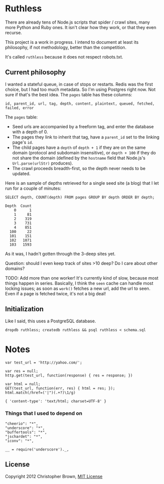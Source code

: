 # Ruthless

There are already tens of Node.js scripts that spider / crawl sites, many more Python and Ruby ones.
It isn't clear how they work, or that they even recurse.

This project is a work in progress. I intend to document at least its philosophy, if not methodology,
better than the competition.

It's called `ruthless` because it does not respect robots.txt.

## Current philosophy

I wanted a stateful queue, in case of stops or restarts. Redis was the first choice, but I had too much metadata.
So I'm using Postgres right now. Not sure if that's the best idea. The `pages` table has these columns:

    id, parent_id, url, tag, depth, content, plaintext, queued, fetched, failed, error

The `pages` table:

- Seed urls are accompanied by a freeform tag, and enter the database with a depth of 0.
- The pages they link to inherit that tag, have a `parent_id` set to the linking page's `id`.
- The child pages have a `depth` of `depth + 1` if they are on the same domain (protocol and subdomain insensitive),
  or `depth + 100` if they do not share the domain (defined by the `hostname` field that Node.js's `Url.parse(urlStr)` produces).
- The crawl proceeds breadth-first, so the depth never needs to be updated.

Here is an sample of depths retrieved for a single seed site (a blog) that I let run for a couple of minutes:

    SELECT depth, COUNT(depth) FROM pages GROUP BY depth ORDER BY depth;

    Depth  Count
        0      1
        1     81
        2    319
        3    731
        4    851
      100     22
      101    151
      102   1071
      103   1593

As it was, I hadn't gotten through the 3-deep sites yet.

Question: should I even keep track of sites >10 deep? Do I care about other domains?

TODO: Add more than one worker! It's currently kind of slow, because most things happen in series.
Basically, I think the `seen` cache can handle most locking issues; as soon as `work()` fetches a new url, add the url to seen.
Even if a page is fetched twice, it's not a big deal!

## Initialization

Like I said, this uses a PostgreSQL database.

    dropdb ruthless; createdb ruthless && psql ruthless < schema.sql

# Notes

    var test_url = 'http://yahoo.com/';

    var res = null;
    http.get(test_url, function(response) { res = response; })

    var html = null;
    GET(test_url, function(err, res) { html = res; });
    html.match(/href=('|")(.+?)\1/g)

    { 'content-type': 'text/html; charset=UTF-8' }

### Things that I used to depend on

    "cheerio": "*",
    "underscore": "*",
    "buffertools": "*",
    "jschardet": "*",
    "iconv": "*",

    __ = require('underscore')._,

## License

Copyright 2012 Christopher Brown, [MIT License](http://opensource.org/licenses/MIT)
